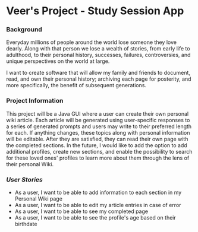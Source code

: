 # Veer's Project - Study Session App

### Background
Everyday millions of people around the world lose someone they love dearly.
Along with that person we lose a wealth of stories, from early life to adulthood, to their
personal history, successes, failures, controversies, and unique perspectives on the world at large. 

I want to create software that will allow my family and friends to 
document, read, and own their personal history; archiving each page for posterity, 
and more specifically, the benefit of subsequent generations.

### Project Information

This project will be a Java GUI where a user can create their own personal wiki article.
Each article will be generated using user-specific responses to a series of generated prompts and 
users may write to their preferred length for each. If anything changes, these topics along with personal
information will be editable. After they are satisfied, they can read their own page with the completed sections.
In the future, I would like to add the option to add additional profiles, create new sections, and enable 
the possibility to search for these loved ones' profiles to learn more about them through the lens of 
their personal Wiki.


### *User Stories*

- As a user, I want to be able to add information to each section in my Personal Wiki page
- As a user, I want to be able to edit my article entries in case of error
- As a user, I want to be able to see my completed page
- As a user, I want to be able to see the profile's age based on their birthdate

